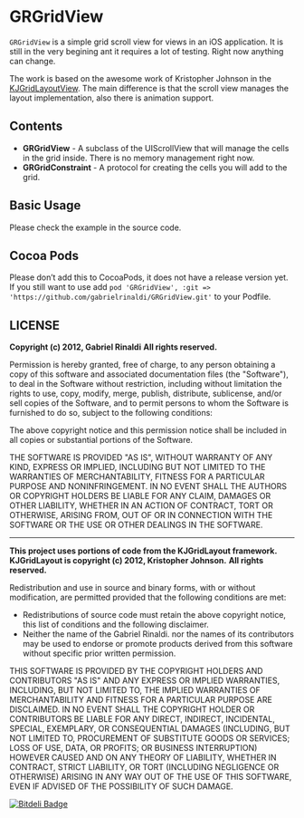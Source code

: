 # GRGridView

`GRGridView` is a simple grid scroll view for views in an iOS application. It is still in the very begining ant it requires a lot of testing. Right now anything can change.

The work is based on the awesome work of Kristopher Johnson in the [KJGridLayoutView](https://github.com/kristopherjohnson/KJGridLayout). The main difference is that the scroll view manages the layout implementation, also there is animation support.

## Contents

- **GRGridView** - A subclass of the UIScrollView that will manage the cells in the grid inside. There is no memory management right now.
- **GRGridConstraint** - A protocol for creating the cells you will add to the grid.

## Basic Usage

Please check the example in the source code.

## Cocoa Pods

Please don’t add this to CocoaPods, it does not have a release version yet. If you still want to use add `pod 'GRGridView', :git => 'https://github.com/gabrielrinaldi/GRGridView.git'` to your Podfile.

## LICENSE

**Copyright (c) 2012, Gabriel Rinaldi**
**All rights reserved.**

Permission is hereby granted, free of charge, to any person obtaining a copy of this software and associated documentation files (the "Software"), to deal in the Software without restriction, including without limitation the rights to use, copy, modify, merge, publish, distribute, sublicense, and/or sell copies of the Software, and to permit persons to whom the Software is furnished to do so, subject to the following conditions:

The above copyright notice and this permission notice shall be included in all copies or substantial portions of the Software.

THE SOFTWARE IS PROVIDED "AS IS", WITHOUT WARRANTY OF ANY KIND, EXPRESS OR IMPLIED, INCLUDING BUT NOT LIMITED TO THE WARRANTIES OF MERCHANTABILITY, FITNESS FOR A PARTICULAR PURPOSE AND NONINFRINGEMENT. IN NO EVENT SHALL THE AUTHORS OR COPYRIGHT HOLDERS BE LIABLE FOR ANY CLAIM, DAMAGES OR OTHER LIABILITY, WHETHER IN AN ACTION OF CONTRACT, TORT OR OTHERWISE, ARISING FROM, OUT OF OR IN CONNECTION WITH THE SOFTWARE OR THE USE OR OTHER DEALINGS IN THE SOFTWARE.

---

**This project uses portions of code from the KJGridLayout framework.**
**KJGridLayout is copyright (c) 2012, Kristopher Johnson.**
**All rights reserved.**

Redistribution and use in source and binary forms, with or without modification, are permitted provided that the following conditions are met:

 * Redistributions of source code must retain the above copyright notice, this list of conditions and the following disclaimer.
 * Neither the name of the Gabriel Rinaldi. nor the names of its contributors may be used to endorse or promote products derived from this software without specific prior written permission.

THIS SOFTWARE IS PROVIDED BY THE COPYRIGHT HOLDERS AND CONTRIBUTORS "AS IS" AND ANY EXPRESS OR IMPLIED WARRANTIES, INCLUDING, BUT NOT LIMITED TO, THE IMPLIED WARRANTIES OF MERCHANTABILITY AND FITNESS FOR A PARTICULAR PURPOSE ARE DISCLAIMED. IN NO EVENT SHALL THE COPYRIGHT HOLDER OR CONTRIBUTORS BE LIABLE FOR ANY DIRECT, INDIRECT, INCIDENTAL, SPECIAL, EXEMPLARY, OR CONSEQUENTIAL DAMAGES (INCLUDING, BUT NOT LIMITED TO, PROCUREMENT OF SUBSTITUTE GOODS OR SERVICES; LOSS OF USE, DATA, OR PROFITS; OR BUSINESS INTERRUPTION) HOWEVER CAUSED AND ON ANY THEORY OF LIABILITY, WHETHER IN CONTRACT, STRICT LIABILITY, OR TORT (INCLUDING NEGLIGENCE OR OTHERWISE) ARISING IN ANY WAY OUT OF THE USE OF THIS SOFTWARE, EVEN IF ADVISED OF THE POSSIBILITY OF SUCH DAMAGE.

[![Bitdeli Badge](https://d2weczhvl823v0.cloudfront.net/gabrielrinaldi/grgridview/trend.png)](https://bitdeli.com/free "Bitdeli Badge")
